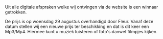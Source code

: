 

Uit alle digitale afspraken welke wij ontvingen via de website is een winnaar getrokken.

De prijs is op woensdag 29 augustus overhandigd door Fleur. Vanaf deze datum stellen wij een nieuwe prijs ter beschikking en dat is dit keer een Mp3/Mp4. Hiermee kunt u muziek luisteren of foto's danwel filmpjes kijken.